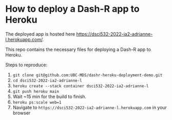 # How to deploy a Dash-R app to Heroku

The deployed app is hosted here https://dsci532-2022-ia2-adrianne-l.herokuapp.com/.

This repo contains the necessary files for deploying a Dash-R app to Heroku.

Steps to reproduce:

1. `git clone git@github.com:UBC-MDS/dashr-heroku-deployment-demo.git`
2. `cd dsci532-2022-ia2-adrianne-l`
3. `heroku create --stack container dsci532-2022-ia2-adrianne-l`
4. `git push heroku main`
5. Wait ~15 min for the build to finish.
6. `heroku ps:scale web=1`
7. Navigate to `https://dsci532-2022-ia2-adrianne-l.herokuapp.com` in your browser
